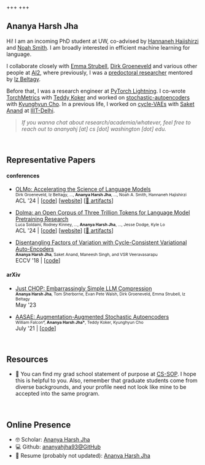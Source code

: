 +++
+++

## Ananya Harsh Jha

Hi! I am an incoming PhD student at UW, co-advised by [Hannaneh Hajishirzi](https://homes.cs.washington.edu/~hannaneh/) and [Noah Smith](https://nasmith.github.io/).
I am broadly interested in efficient machine learning for language.<br />

I collaborate closely with [Emma Strubell](https://strubell.github.io/), [Dirk Groeneveld](https://www.linkedin.com/in/mechanicaldirk/) and various other people at [AI2](https://allenai.org/), where previously, I was a [predoctoral researcher](https://allenai.org/predoctoral-young-investigators) mentored by [Iz Beltagy](https://beltagy.net/).<br />

Before that, I was a research engineer at [PyTorch Lightning](https://github.com/Lightning-AI/lightning). I co-wrote [TorchMetrics](https://github.com/Lightning-AI/torchmetrics) with [Teddy Koker](https://teddykoker.com/) and worked on [stochastic-autoencoders](https://arxiv.org/pdf/2107.12329.pdf) with [Kyunghyun Cho](https://www.kyunghyuncho.me/).
In a previous life, I worked on [cycle-VAEs](https://openaccess.thecvf.com/content_ECCV_2018/papers/Ananya_Harsh_Jha_Disentangling_Factors_of_ECCV_2018_paper.pdf) with [Saket Anand](https://faculty.iiitd.ac.in/~anands/) at [IIIT-Delhi](https://iiitd.ac.in/).<br />

> *If you wanna chat about research/academia/whatever, feel free to reach out to ananyahj [at] cs [dot] washington [dot] edu.*

<br />

## Representative Papers

#### conferences

- [OLMo: Accelerating the Science of Language Models](https://arxiv.org/pdf/2402.00838) \
  <span style="font-size:0.75em;">Dirk Groeneveld, Iz Beltagy, ..., **Ananya Harsh Jha**, ..., Noah A. Smith, Hannaneh Hajishirzi</span> \
  ACL '24 | [[code](https://github.com/allenai/OLMo)] [[website](https://allenai.org/olmo)] [[🤗 artifacts](https://huggingface.co/allenai/OLMo-7B)]

- [Dolma: an Open Corpus of Three Trillion Tokens for Language Model Pretraining Research](https://arxiv.org/pdf/2402.00159) \
  <span style="font-size:0.75em;">Luca Soldaini, Rodney Kinney, ..., **Ananya Harsh Jha**, ..., Jesse Dodge, Kyle Lo</span> \
  ACL '24 | [[code](https://github.com/allenai/dolma)] [[website](https://allenai.org/olmo)] [[🤗 artifacts](https://huggingface.co/datasets/allenai/dolma)]

- [Disentangling Factors of Variation with Cycle-Consistent Variational Auto-Encoders](https://openaccess.thecvf.com/content_ECCV_2018/papers/Ananya_Harsh_Jha_Disentangling_Factors_of_ECCV_2018_paper.pdf) \
  <span style="font-size:0.75em;">**Ananya Harsh Jha**, Saket Anand, Maneesh Singh, and VSR Veeravasarapu</span> \
  ECCV '18 | [[code](https://github.com/ananyahjha93/cycle-consistent-vae)]

<!-- - [Disentangling Factors of Variation with Cycle-Consistent Variational Auto-Encoders](https://openaccess.thecvf.com/content_ECCV_2018/papers/Ananya_Harsh_Jha_Disentangling_Factors_of_ECCV_2018_paper.pdf) \
  ECCV 2018 | [[code](github.com/ananyahjha93)] [[demo](github.com/ananyahjha93)] [[slides](github.com/ananyahjha93)] [[talk](github.com/ananyahjha93)] [[website](github.com/ananyahjha93)] [[🤗 artifacts](github.com/ananyahjha93)] -->

#### arXiv

- [Just CHOP: Embarrassingly Simple LLM Compression](https://arxiv.org/pdf/2305.14864v3) \
  <span style="font-size:0.75em;">**Ananya Harsh Jha**, Tom Sherborne, Evan Pete Walsh, Dirk Groeneveld, Emma Strubell, Iz Beltagy</span> \
  May '23

- [AASAE: Augmentation-Augmented Stochastic Autoencoders](https://arxiv.org/pdf/2107.12329) \
  <span style="font-size:0.75em;">William Falcon\*, **Ananya Harsh Jha\***, Teddy Koker, Kyunghyun Cho</span> \
  July '21 | [[code](https://github.com/Lightning-Universe/paper-AAVAE)]

<br />

## Resources

- 📜 You can find my grad school statement of purpose at [CS-SOP](https://cs-sop.notion.site/CS-PhD-Statements-of-Purpose-df39955313834889b7ac5411c37b958d?p=2dda63bcbc8a4650bf41845f08dbb666&pm=s).
I hope this is helpful to you. Also, remember that graduate students come from diverse backgrounds, and your profile need not look like mine to be accepted into the same program.

<br />

## Online Presence

- 🤓 Scholar: [Ananya Harsh Jha](https://scholar.google.com/citations?user=USRgM88AAAAJ&hl=en)
- 💻 Github: [ananyahjha93@GitHub](https://github.com/ananyahjha93)
- 📄 Resume (probably not updated): [Ananya Harsh Jha](resume/resume_ananya.pdf)